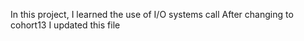 In this project, I learned the use of I/O systems call 
After changing to cohort13 I updated this file


